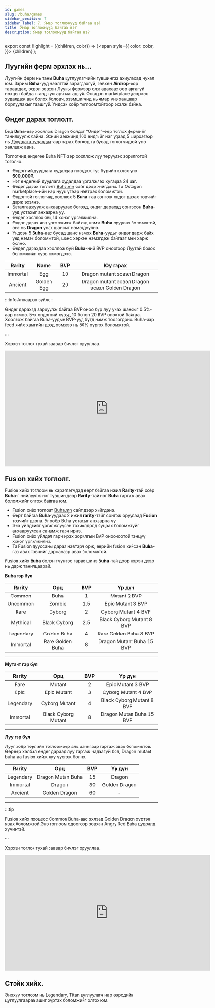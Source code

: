 ```yaml
---
id: games
slug: /buha/games
sidebar_position: 7
sidebar_label: 7. Ямар тоглоомууд байгаа вэ?
title: Ямар тоглоомууд байгаа вэ?
description: Ямар тоглоомууд байгаа вэ?
---
```

export const Highlight = ({children, color}) => (
  <span
    style={{
      color: color,
    }}>
    {children}
  </span>
);

## Луугийн ферм эрхлэх нь...

Луугийн ферм нь таны **Buha** цуглуулагчийн түвшингээ ахиулахад чухал юм. Зарим **Buha**-ууд нээлттэй зарагдахгүй, зөвхөн **Airdrop**-оор тараагдах, эсвэл зөвхөн Лууны фермээр олж авахаас өөр аргагүй нөхцөл байдал танд тулгарч магадгүй. Octagon marketplace дээрээс худалдаж авч болох боловч, эзэмшигчид нь ямар үнэ ханшаар борлуулахыг таашгүй. Үндсэн хоёр тоглоомтойгоор эхэлж байна.

## Өндөг дарах тоглолт.

Бид **Buha**-аар хооллож Dragon болдог “Өндөг”-өөр тоглох фермийг танилцуулж байна.
Эхний ээлжинд 100 өндгийг нэг удаад 5 ширхэгээр нь [Дуудлага худалдаа](https://nft.octagon.mn/auction)-аар зарах бөгөөд та бусад тоглогчидтой үнэ хаялцаж авна.

Тоглогчид өндөгөө Buha NFT-ээр хооллож луу төрүүлэх зорилготой тоголно.
* Өндөгний дуудлага худалдаа нээгдэж тус бүрийн эхлэх үнэ **500,000₮**.
* Нэг өндөгний дуудлага худалдаа үргэлжлэх хугацаа 24 цаг.
* Өндөг дарах тоглолт [Buha.mn](https://www.buha.mn) сайт дээр хийгдэнэ. Та Octagon marketplace-ийн нэр нууц үгээр нэвтрэх боломжтой.
* Өндөгтэй тоглогчид хооллох 5 **Buha**-гаа сонгож өндөг дарах товчийг дарж эхэлнэ.
* Баталгаажуулж анхааруулах бөгөөд, өндөг дарахад сонгосон **Buha**-ууд устахыг анхаарна уу.
* Өндөг хооллох явц 14 хоног үргэлжилнэ.
* Өндөг дарах явц үргэлжилж байхад нэмж **Buha** оруулах боломжтой, энэ нь **Dragon** унах шансыг нэмэгдүүлнэ.
* Үндсэн 5 **Buha**-аас бусад шанс нэмэх **Buha**-уудыг өндөг дарж байх үед нэмэх боломжтой, шанс хэрхэн нэмэгдэж байгааг мөн харж болно.
* Өндөг дарахдаа хооллож буй **Buha**-ний BVP оноогоор Луутай болох боломжийн хувь нэмэгдэнэ.
  
| Rarity | Name | BVP | Юу гарах |
|:-:|:-:|:-:|:-:|
| <Highlight color="#ffcc00">Immortal</Highlight> | Egg | 10 | Dragon mutant эсвэл Dragon  |
| <Highlight color="#ffcc99">Ancient</Highlight> | Golden Egg | 20 |  Dragon mutant эсвэл Dragon эсвэл Golden Dragon |

:::info
Анхаарах зүйлс :

Өндөг дарахад зарцуулж байгаа BVP оноо бүр луу унах шансыг 0.5%-аар нэмнэ.
Бүх өндөгний хувьд 10 болон 20 BVP оноотой байгаа.
Хооллож байгаа Buha-уудын BVP-ууд бүгд нэмж тоологдоно.
Buha-аар feed хийх хамгийн дээд хэмжээ нь 50% хүргэх боломжтой.

:::

Хэрхэн тоглох тухай заавар бичлэг орууллаа.
<iframe width="675" height="380" src="https://www.youtube.com/embed/1R2oeheicLs" frameborder="0" allow="accelerometer; autoplay; encrypted-media; gyroscope; picture-in-picture" allowfullscreen></iframe>


## Fusion хийх тоглолт.

Fusion хийх тоглоом нь хэрэглэгчдэд өөрт байгаа ижил **Rarity**-тай хоёр **Buha**-г нийлүүлж нэг түвшин дээр **Rarity**-тай нэг **Buha** гаргаж авах боломжийг олгож байгаа юм.

* Fusion хийх тоглолт [Buha.mn](https://www.buha.mn) сайт дээр хийгдэнэ. 
* Өөрт байгаа **Buha**-уудаас 2 ижил **rarity**-тайг сонгож оруулаад **Fusion** товчийг дарна. Уг хоёр Buha устахыг анхаарна уу.
* Энэ үйлдлийг үргэлжлүүсэн тохиолдолд буцаах боломжгүйг анхааруулсан санамж гарч ирнэ.
* Fusion хийх үйлдэл гарч ирэх зорилгын BVP онооноотой тэнцүү хоног үргэлжилнэ.
* Та Fusion дууссаны дараа нэвтэрч орж, өөрийн fusion хийсэн **Buha**-гаа авах товчийг дарсанаар авах боломжтой.
  
Fusion хийх **Buha** болон түүнээс гарах шинэ **Buha**-тай доор нэрэн дээр нь дарж танилцаарай.


**Buha гэр бүл**

| Rarity | Орц | BVP | Үр дүн |
|:-:|:-:|:-:|:-:|
| <Highlight color="#c0c0c0">Common</Highlight> | Buha | 1 | Mutant 2 BVP |
| <Highlight color="#99ccff">Uncommon</Highlight> | Zombie | 1.5 | Epic Mutant 3 BVP |
| <Highlight color="#0000ff">Rare</Highlight> | Cyborg | 2 | Cyborg Mutant 4 BVP |
| <Highlight color="#800080">Mythical</Highlight> | Black Cyborg | 2.5 | Black Cyborg Mutant 8 BVP|
| <Highlight color="#ff0000">Legendary</Highlight> | Golden Buha | 4 | Rare Golden Buha 8 BVP |
| <Highlight color="#ffcc00">Immortal</Highlight> | Rare Golden Buha | 8 | Dragon Mutant Buha 15 BVP |

----

**Мутант гэр бүл**

| Rarity | Орц | BVP | Үр дүн |
|:-:|:-:|:-:|:-:|
| <Highlight color="#0000ff">Rare</Highlight> | Mutant | 2 | Epic Mutant 3 BVP |
| <Highlight color="#ff00ff">Epic</Highlight> | Epic Mutant | 3 | Cyborg Mutant 4 BVP |
| <Highlight color="#ff0000">Legendary</Highlight> | Cyborg Mutant | 4 | Black Cyborg Mutant 8 BVP |
| <Highlight color="#ffcc00">Immortal</Highlight> | Black Cyborg Mutant | 8 | Dragon Mutan Buha 15 BVP |

----

**Луу гэр бүл**

Лууг хоёр төрлийн тоглоомоор аль алингаар гаргаж авах боломжтой. Өөрөөр хэлбэл өндөг дараад луу гаргаж чадаагүй бол, Dragon mutant buha-аа fusion хийж луу үүсгэж болно. 

| Rarity | Орц | BVP | Үр дүн |
|:-:|:-:|:-:|:-:|
| <Highlight color="#ff0000">Legendary</Highlight> | Dragon Mutan Buha | 15 | Dragon |
| <Highlight color="#ffcc00">Immortal</Highlight> | Dragon | 30 | Golden Dragon  |
| <Highlight color="#ffcc99">Ancient</Highlight> | Golden Dragon | 60 | - |  


---


:::tip

Fusion хийх процесс Common Buha-аас эхлээд Golden Dragon хүртэл явах боломжтой.Энэ тоглоом одоогоор зөвхөн Angry Red Buha цувралд хүчинтэй.

:::

Хэрхэн тоглох тухай заавар бичлэг орууллаа.
<iframe width="675" height="380" src="https://www.youtube.com/embed/1T1diD9Gsxg" frameborder="0" allow="accelerometer; autoplay; encrypted-media; gyroscope; picture-in-picture" allowfullscreen></iframe>



## Стэйк хийх.

Энэхүү тоглоом нь  Legendary, Titan цуглуулагч нар өөрсдийн цуглуулгаараа ашиг хүртэх боломжийг олгох юм.